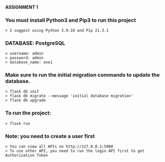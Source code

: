 #### ASSIGNMENT 1       

### You must install Python3 and Pip3 to run this project
    > I suggest using Python 3.9.10 and Pip 21.3.1

### DATABASE: PostgreSQL
    > username: admin
    > password: admin
    > database_name: exe1

### Make sure to run the initial migration commands to update the database.
    > flask db init
    > flask db migrate --message 'initial database migration'
    > flask db upgrade

### To run the project:
    > flask run

### Note: you need to create a user first
    > You can view all APIs on http://127.0.0.1:5000
    > To use other API, you need to run the login API first to get Authorization Token
